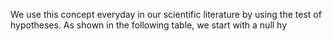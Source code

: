 We use this concept everyday in our scientific literature by using the test of hypotheses. As shown in the following table, we start with a null hy